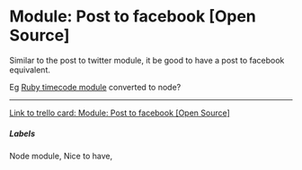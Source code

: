 # Module: Post to facebook [Open Source]

Similar to the post to twitter module, it be good to have a post to facebook equivalent.

Eg [Ruby timecode module](guerilla-di.org/timecode) converted to node?

---

[Link to trello card: Module: Post to facebook [Open Source]](https://trello.com/c/arl6gARO)

##### Labels

Node module, Nice to have, 